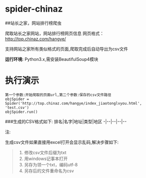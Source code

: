 # spider-chinaz
##站长之家，网站排行榜爬虫

爬取站长之家网站，网站排行榜网页信息
网页格式：http://top.chinaz.com/hangye/

支持网站之家所有类似格式的页面,爬取完成后自动导出为csv文件

**运行环境:**
Python3.x,需安装BeautifulSoup4模块

# 执行演示


```
第一个参数:开始爬取的页面url,第二个参数:保存的csv文件路径
objSpider = Spider('http://top.chinaz.com/hangye/index_jiaotonglvyou.html', 'test.csv')
objSpider.run()
```

###生成的CSV格式如下:
排名|名字|地址|类型|地区
-|--|--|--|--

注:

生成csv文件如果直接用excel打开会显示乱码,解决步骤如下:
>1. 修改csv文件后缀为txt
>2. 用windows记事本打开
>3. 另存为领一个txt，编码utf-8
>4. 另存后的文件重命名为csv
